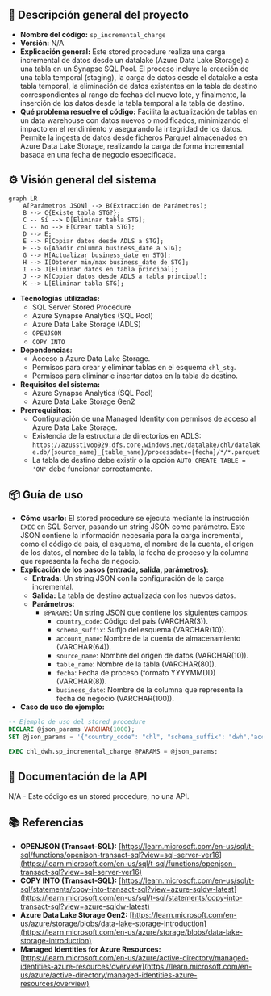 ## 📄 Descripción general del proyecto

-   **Nombre del código:** `sp_incremental_charge`
-   **Versión:** N/A
-   **Explicación general:** Este stored procedure realiza una carga incremental de datos desde un datalake (Azure Data Lake Storage) a una tabla en un Synapse SQL Pool. El proceso incluye la creación de una tabla temporal (staging), la carga de datos desde el datalake a esta tabla temporal, la eliminación de datos existentes en la tabla de destino correspondientes al rango de fechas del nuevo lote, y finalmente, la inserción de los datos desde la tabla temporal a la tabla de destino.
-   **Qué problema resuelve el código:** Facilita la actualización de tablas en un data warehouse con datos nuevos o modificados, minimizando el impacto en el rendimiento y asegurando la integridad de los datos. Permite la ingesta de datos desde ficheros Parquet almacenados en Azure Data Lake Storage, realizando la carga de forma incremental basada en una fecha de negocio especificada.

## ⚙️ Visión general del sistema

```mermaid
graph LR
    A[Parámetros JSON] --> B(Extracción de Parámetros);
    B --> C{Existe tabla STG?};
    C -- Sí --> D[Eliminar tabla STG];
    C -- No --> E[Crear tabla STG];
    D --> E;
    E --> F[Copiar datos desde ADLS a STG];
    F --> G[Añadir columna business_date a STG];
    G --> H[Actualizar business_date en STG];
    H --> I[Obtener min/max business_date de STG];
    I --> J[Eliminar datos en tabla principal];
    J --> K[Copiar datos desde ADLS a tabla principal];
    K --> L[Eliminar tabla STG];
```

-   **Tecnologías utilizadas:**
    -   SQL Server Stored Procedure
    -   Azure Synapse Analytics (SQL Pool)
    -   Azure Data Lake Storage (ADLS)
    -   `OPENJSON`
    -   `COPY INTO`
-   **Dependencias:**
    -   Acceso a Azure Data Lake Storage.
    -   Permisos para crear y eliminar tablas en el esquema `chl_stg`.
    -   Permisos para eliminar e insertar datos en la tabla de destino.
-   **Requisitos del sistema:**
    -   Azure Synapse Analytics (SQL Pool)
    -   Azure Data Lake Storage Gen2
-   **Prerrequisitos:**
    -   Configuración de una Managed Identity con permisos de acceso al Azure Data Lake Storage.
    -   Existencia de la estructura de directorios en ADLS: `https://azusst1voo929.dfs.core.windows.net/datalake/chl/datalake.db/{source_name}_{table_name}/processdate={fecha}/*/*.parquet`
    -   La tabla de destino debe existir o la opción `AUTO_CREATE_TABLE = 'ON'` debe funcionar correctamente.

## 📦 Guía de uso

-   **Cómo usarlo:** El stored procedure se ejecuta mediante la instrucción `EXEC` en SQL Server, pasando un string JSON como parámetro. Este JSON contiene la información necesaria para la carga incremental, como el código de país, el esquema, el nombre de la cuenta, el origen de los datos, el nombre de la tabla, la fecha de proceso y la columna que representa la fecha de negocio.
-   **Explicación de los pasos (entrada, salida, parámetros):**
    -   **Entrada:** Un string JSON con la configuración de la carga incremental.
    -   **Salida:** La tabla de destino actualizada con los nuevos datos.
    -   **Parámetros:**
        -   `@PARAMS`: Un string JSON que contiene los siguientes campos:
            -   `country_code`: Código del país (VARCHAR(3)).
            -   `schema_suffix`: Sufijo del esquema (VARCHAR(10)).
            -   `account_name`: Nombre de la cuenta de almacenamiento (VARCHAR(64)).
            -   `source_name`: Nombre del origen de datos (VARCHAR(10)).
            -   `table_name`: Nombre de la tabla (VARCHAR(80)).
            -   `fecha`: Fecha de proceso (formato YYYYMMDD) (VARCHAR(8)).
            -   `business_date`: Nombre de la columna que representa la fecha de negocio (VARCHAR(100)).
-   **Caso de uso de ejemplo:**

```sql
-- Ejemplo de uso del stored procedure
DECLARE @json_params VARCHAR(1000);
SET @json_params = '{"country_code": "chl", "schema_suffix": "dwh","account_name":"azusst1voo929","source_name":"tucan","table_name":"tarjetas","fecha":"20230606","business_date":"fecha_creacion"}';      

EXEC chl_dwh.sp_incremental_charge @PARAMS = @json_params;
```

## 🔐 Documentación de la API

N/A - Este código es un stored procedure, no una API.

## 📚 Referencias

-   **OPENJSON (Transact-SQL):** [https://learn.microsoft.com/en-us/sql/t-sql/functions/openjson-transact-sql?view=sql-server-ver16](https://learn.microsoft.com/en-us/sql/t-sql/functions/openjson-transact-sql?view=sql-server-ver16)
-   **COPY INTO (Transact-SQL):** [https://learn.microsoft.com/en-us/sql/t-sql/statements/copy-into-transact-sql?view=azure-sqldw-latest](https://learn.microsoft.com/en-us/sql/t-sql/statements/copy-into-transact-sql?view=azure-sqldw-latest)
-   **Azure Data Lake Storage Gen2:** [https://learn.microsoft.com/en-us/azure/storage/blobs/data-lake-storage-introduction](https://learn.microsoft.com/en-us/azure/storage/blobs/data-lake-storage-introduction)
-   **Managed Identities for Azure Resources:** [https://learn.microsoft.com/en-us/azure/active-directory/managed-identities-azure-resources/overview](https://learn.microsoft.com/en-us/azure/active-directory/managed-identities-azure-resources/overview)
